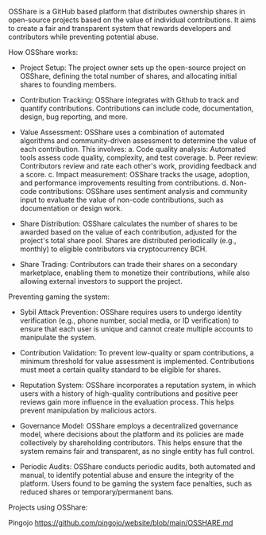 OSShare is a GitHub based platform that distributes ownership shares in open-source projects based on the value of individual contributions. It aims to create a fair and transparent system that rewards developers and contributors while preventing potential abuse.

How OSShare works:

- Project Setup: The project owner sets up the open-source project on OSShare, defining the total number of shares, and allocating initial shares to founding members.

- Contribution Tracking: OSShare integrates with Github to track and quantify contributions. Contributions can include code, documentation, design, bug reporting, and more.


- Value Assessment: OSShare uses a combination of automated algorithms and community-driven assessment to determine the value of each contribution. This involves:
  a. Code quality analysis: Automated tools assess code quality, complexity, and test coverage.
  b. Peer review: Contributors review and rate each other's work, providing feedback and a score.
  c. Impact measurement: OSShare tracks the usage, adoption, and performance improvements resulting from contributions.
  d. Non-code contributions: OSShare uses sentiment analysis and community input to evaluate the value of non-code contributions, such as documentation or design work.

- Share Distribution: OSShare calculates the number of shares to be awarded based on the value of each contribution, adjusted for the project's total share pool. Shares are distributed periodically (e.g., monthly) to eligible contributors via cryptocurrency BCH.

- Share Trading: Contributors can trade their shares on a secondary marketplace, enabling them to monetize their contributions, while also allowing external investors to support the project.

Preventing gaming the system:

- Sybil Attack Prevention: OSShare requires users to undergo identity verification (e.g., phone number, social media, or ID verification) to ensure that each user is unique and cannot create multiple accounts to manipulate the system.

- Contribution Validation: To prevent low-quality or spam contributions, a minimum threshold for value assessment is implemented. Contributions must meet a certain quality standard to be eligible for shares.

- Reputation System: OSShare incorporates a reputation system, in which users with a history of high-quality contributions and positive peer reviews gain more influence in the evaluation process. This helps prevent manipulation by malicious actors.

- Governance Model: OSShare employs a decentralized governance model, where decisions about the platform and its policies are made collectively by shareholding contributors. This helps ensure that the system remains fair and transparent, as no single entity has full control.

- Periodic Audits: OSShare conducts periodic audits, both automated and manual, to identify potential abuse and ensure the integrity of the platform. Users found to be gaming the system face penalties, such as reduced shares or temporary/permanent bans.

Projects using OSShare:

Pingojo https://github.com/pingojo/website/blob/main/OSSHARE.md
